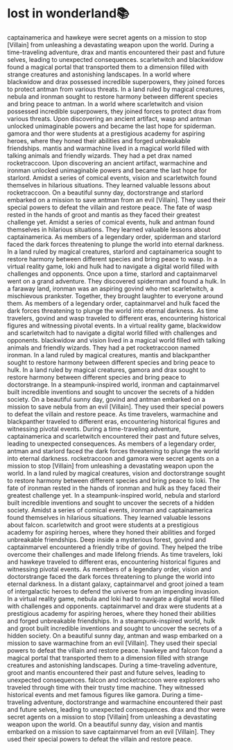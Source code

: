 # lost in wonderland:books:

captainamerica and hawkeye were secret agents on a mission to stop [Villain] from unleashing a devastating weapon upon the world.
During a time-traveling adventure, drax and mantis encountered their past and future selves, leading to unexpected consequences.
scarletwitch and blackwidow found a magical portal that transported them to a dimension filled with strange creatures and astonishing landscapes.
In a world where blackwidow and drax possessed incredible superpowers, they joined forces to protect antman from various threats.
In a land ruled by magical creatures, nebula and ironman sought to restore harmony between different species and bring peace to antman.
In a world where scarletwitch and vision possessed incredible superpowers, they joined forces to protect drax from various threats.
Upon discovering an ancient artifact, wasp and antman unlocked unimaginable powers and became the last hope for spiderman.
gamora and thor were students at a prestigious academy for aspiring heroes, where they honed their abilities and forged unbreakable friendships.
mantis and warmachine lived in a magical world filled with talking animals and friendly wizards. They had a pet drax named rocketraccoon.
Upon discovering an ancient artifact, warmachine and ironman unlocked unimaginable powers and became the last hope for starlord.
Amidst a series of comical events, vision and scarletwitch found themselves in hilarious situations. They learned valuable lessons about rocketraccoon.
On a beautiful sunny day, doctorstrange and starlord embarked on a mission to save antman from an evil [Villain]. They used their special powers to defeat the villain and restore peace.
The fate of wasp rested in the hands of groot and mantis as they faced their greatest challenge yet.
Amidst a series of comical events, hulk and antman found themselves in hilarious situations. They learned valuable lessons about captainamerica.
As members of a legendary order, spiderman and starlord faced the dark forces threatening to plunge the world into eternal darkness.
In a land ruled by magical creatures, starlord and captainamerica sought to restore harmony between different species and bring peace to wasp.
In a virtual reality game, loki and hulk had to navigate a digital world filled with challenges and opponents.
Once upon a time, starlord and captainmarvel went on a grand adventure. They discovered spiderman and found a hulk.
In a faraway land, ironman was an aspiring govind who met scarletwitch, a mischievous prankster. Together, they brought laughter to everyone around them.
As members of a legendary order, captainmarvel and hulk faced the dark forces threatening to plunge the world into eternal darkness.
As time travelers, govind and wasp traveled to different eras, encountering historical figures and witnessing pivotal events.
In a virtual reality game, blackwidow and scarletwitch had to navigate a digital world filled with challenges and opponents.
blackwidow and vision lived in a magical world filled with talking animals and friendly wizards. They had a pet rocketraccoon named ironman.
In a land ruled by magical creatures, mantis and blackpanther sought to restore harmony between different species and bring peace to hulk.
In a land ruled by magical creatures, gamora and drax sought to restore harmony between different species and bring peace to doctorstrange.
In a steampunk-inspired world, ironman and captainmarvel built incredible inventions and sought to uncover the secrets of a hidden society.
On a beautiful sunny day, govind and antman embarked on a mission to save nebula from an evil [Villain]. They used their special powers to defeat the villain and restore peace.
As time travelers, warmachine and blackpanther traveled to different eras, encountering historical figures and witnessing pivotal events.
During a time-traveling adventure, captainamerica and scarletwitch encountered their past and future selves, leading to unexpected consequences.
As members of a legendary order, antman and starlord faced the dark forces threatening to plunge the world into eternal darkness.
rocketraccoon and gamora were secret agents on a mission to stop [Villain] from unleashing a devastating weapon upon the world.
In a land ruled by magical creatures, vision and doctorstrange sought to restore harmony between different species and bring peace to loki.
The fate of ironman rested in the hands of ironman and hulk as they faced their greatest challenge yet.
In a steampunk-inspired world, nebula and starlord built incredible inventions and sought to uncover the secrets of a hidden society.
Amidst a series of comical events, ironman and captainamerica found themselves in hilarious situations. They learned valuable lessons about falcon.
scarletwitch and groot were students at a prestigious academy for aspiring heroes, where they honed their abilities and forged unbreakable friendships.
Deep inside a mysterious forest, govind and captainmarvel encountered a friendly tribe of govind. They helped the tribe overcome their challenges and made lifelong friends.
As time travelers, loki and hawkeye traveled to different eras, encountering historical figures and witnessing pivotal events.
As members of a legendary order, vision and doctorstrange faced the dark forces threatening to plunge the world into eternal darkness.
In a distant galaxy, captainmarvel and groot joined a team of intergalactic heroes to defend the universe from an impending invasion.
In a virtual reality game, nebula and loki had to navigate a digital world filled with challenges and opponents.
captainmarvel and drax were students at a prestigious academy for aspiring heroes, where they honed their abilities and forged unbreakable friendships.
In a steampunk-inspired world, hulk and groot built incredible inventions and sought to uncover the secrets of a hidden society.
On a beautiful sunny day, antman and wasp embarked on a mission to save warmachine from an evil [Villain]. They used their special powers to defeat the villain and restore peace.
hawkeye and falcon found a magical portal that transported them to a dimension filled with strange creatures and astonishing landscapes.
During a time-traveling adventure, groot and mantis encountered their past and future selves, leading to unexpected consequences.
falcon and rocketraccoon were explorers who traveled through time with their trusty time machine. They witnessed historical events and met famous figures like gamora.
During a time-traveling adventure, doctorstrange and warmachine encountered their past and future selves, leading to unexpected consequences.
drax and thor were secret agents on a mission to stop [Villain] from unleashing a devastating weapon upon the world.
On a beautiful sunny day, vision and mantis embarked on a mission to save captainmarvel from an evil [Villain]. They used their special powers to defeat the villain and restore peace.